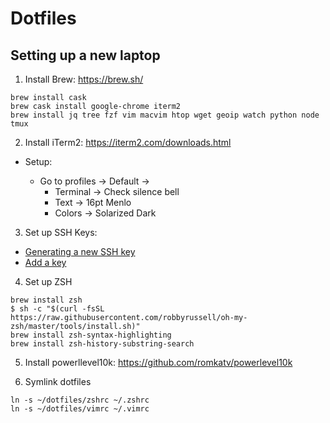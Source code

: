 # Dotfiles

## Setting up a new laptop

1. Install Brew: https://brew.sh/

```
brew install cask
brew cask install google-chrome iterm2
brew install jq tree fzf vim macvim htop wget geoip watch python node tmux
```

2. Install iTerm2: https://iterm2.com/downloads.html

- Setup:

  - Go to profiles -> Default ->
    - Terminal -> Check silence bell
    - Text -> 16pt Menlo
    - Colors -> Solarized Dark

3. Set up SSH Keys:

- [Generating a new SSH key](https://docs.github.com/en/github/authenticating-to-github/connecting-to-github-with-ssh/generating-a-new-ssh-key-and-adding-it-to-the-ssh-agent)
- [Add a key](https://github.com/settings/keys)

4. Set up ZSH
```
brew install zsh
$ sh -c "$(curl -fsSL https://raw.githubusercontent.com/robbyrussell/oh-my-zsh/master/tools/install.sh)"
brew install zsh-syntax-highlighting
brew install zsh-history-substring-search
```

5. Install powerllevel10k: https://github.com/romkatv/powerlevel10k

6. Symlink dotfiles
```
ln -s ~/dotfiles/zshrc ~/.zshrc
ln -s ~/dotfiles/vimrc ~/.vimrc
```
